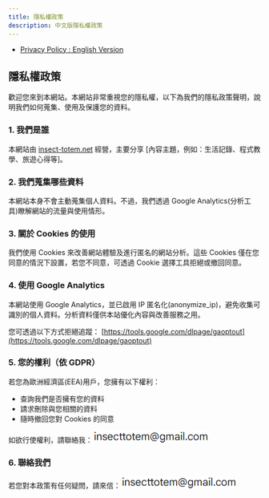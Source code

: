 ```yaml
---
title: 隱私權政策
description: 中文版隱私權政策
---
```


* [Privacy Policy : English Version](./PrivacyPolicy_Eng)

## 隱私權政策

歡迎您來到本網站。本網站非常重視您的隱私權，以下為我們的隱私政策聲明，說明我們如何蒐集、使用及保護您的資料。

### 1. 我們是誰
本網站由 [insect-totem.net](https://insect-totem.net) 經營，主要分享 [內容主題，例如：生活記錄、程式教學、旅遊心得等]。

### 2. 我們蒐集哪些資料
本網站本身不會主動蒐集個人資料。不過，我們透過 Google Analytics(分析工具)瞭解網站的流量與使用情形。

### 3. 關於 Cookies 的使用
我們使用 Cookies 來改善網站體驗及進行匿名的網站分析。這些 Cookies 僅在您同意的情況下設置，若您不同意，可透過 Cookie 選擇工具拒絕或撤回同意。

### 4. 使用 Google Analytics
本網站使用 Google Analytics，並已啟用 IP 匿名化(anonymize_ip)，避免收集可識別的個人資料。分析資料僅供本站優化內容與改善服務之用。

您可透過以下方式拒絕追蹤：
[https://tools.google.com/dlpage/gaoptout](https://tools.google.com/dlpage/gaoptout)

### 5. 您的權利（依 GDPR）
若您為歐洲經濟區(EEA)用戶，您擁有以下權利：
- 查詢我們是否擁有您的資料
- 請求刪除與您相關的資料
- 隨時撤回您對 Cookies 的同意

如欲行使權利，請聯絡我：![mail](/img/lateral.png)

### 6. 聯絡我們
若您對本政策有任何疑問，請來信：![mail](/img/lateral.png)